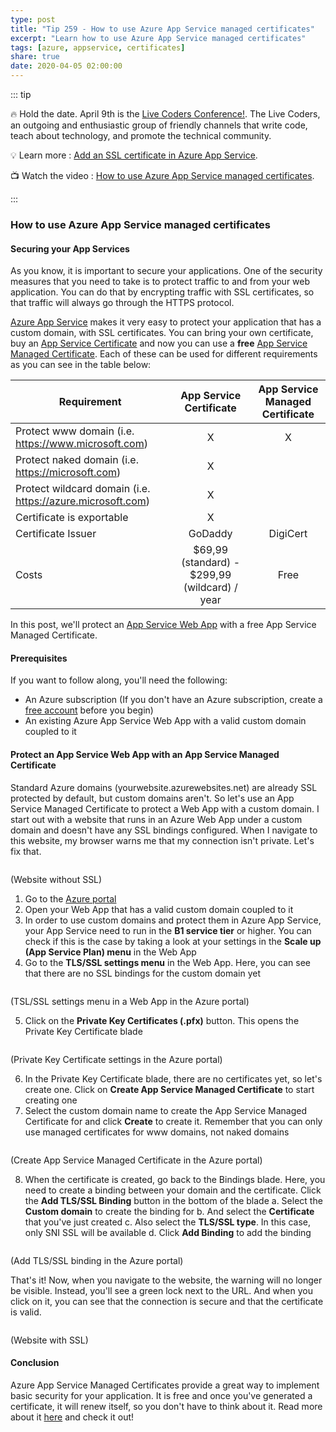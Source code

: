 ```yaml
---
type: post
title: "Tip 259 - How to use Azure App Service managed certificates"
excerpt: "Learn how to use Azure App Service managed certificates"
tags: [azure, appservice, certificates]
share: true
date: 2020-04-05 02:00:00
---
```


::: tip 

:fire:  Hold the date. April 9th is the [Live Coders Conference!](https://captcalli.github.io/LiveCodersConf/). The Live Coders, an outgoing and enthusiastic group of friendly channels that write code, teach about technology, and promote the technical community.

:bulb: Learn more : [Add an SSL certificate in Azure App Service](https://docs.microsoft.com/azure/app-service/configure-ssl-certificate?WT.mc_id=docs-azuredevtips-micrum). 

:tv: Watch the video : [How to use Azure App Service managed certificates](https://www.youtube.com/watch?v=qPphhM2v3xU&list=PLLasX02E8BPCNCK8Thcxu-Y-XcBUbhFWC&index=4&t=0s?WT.mc_id=youtube-azuredevtips-micrum).

:::

### How to use Azure App Service managed certificates

#### Securing your App Services

As you know, it is important to secure your applications. One of the security measures that you need to take is to protect traffic to and from your web application. You can do that by encrypting traffic with SSL certificates, so that traffic will always go through the HTTPS protocol.

[Azure App Service](https://docs.microsoft.com/azure/app-service/?WT.mc_id=docs-azuredevtips-micrum) makes it very easy to protect your application that has a custom domain, with SSL certificates. You can bring your own certificate, buy an [App Service Certificate](https://docs.microsoft.com/azure/app-service/configure-ssl-certificate#import-an-app-service-certificate?WT.mc_id=docs-azuredevtips-micrum) and now you can use a **free** [App Service Managed Certificate](https://docs.microsoft.com/azure/app-service/configure-ssl-certificate#create-a-free-certificate-preview?WT.mc_id=docs-azuredevtips-micrum). Each of these can be used for different requirements as you can see in the table below:

|      Requirement  |      App Service Certificate  | App Service Managed Certificate | 
| ------------- |:-------------:| :-----:|
| Protect www domain (i.e. https://www.microsoft.com)        | X      |   X | 
| Protect naked domain (i.e. https://microsoft.com)      | X |  |
| Protect wildcard domain (i.e. https://azure.microsoft.com) | X      |     | 
| Certificate is exportable | X      |     | 
| Certificate Issuer | GoDaddy      |  DigiCert   | 
| Costs | \$69,99 (standard) - \$299,99 (wildcard) / year      |  Free   | 

In this post, we'll protect an [App Service Web App](https://azure.microsoft.com/services/app-service/web/?WT.mc_id=azure-azuredevtips-micrum) with a free App Service Managed Certificate.

#### Prerequisites

If you want to follow along, you'll need the following:
* An Azure subscription (If you don't have an Azure subscription, create a [free account](https://azure.microsoft.com/free/?WT.mc_id=azure-azuredevtips-micrum) before you begin)
* An existing Azure App Service Web App with a valid custom domain coupled to it

#### Protect an App Service Web App with an App Service Managed Certificate

Standard Azure domains (yourwebsite.azurewebsites.net) are already SSL protected by default, but custom domains aren't. So let's use an App Service Managed Certificate to protect a Web App with a custom domain.
I start out with a website that runs in an Azure Web App under a custom domain and doesn't have any SSL bindings configured. When I navigate to this website, my browser warns me that my connection isn't private. Let's fix that.

<img :src="$withBase('/files/50sslerror.png')">

(Website without SSL)

1. Go to the [Azure portal](https://portal.azure.com/?WT.mc_id=azure-azuredevtips-micrum)
2. Open your Web App that has a valid custom domain coupled to it
3. In order to use custom domains and protect them in Azure App Service, your App Service need to run in the **B1 service tier** or higher. You can check if this is the case by taking a look at your settings in the **Scale up (App Service Plan) menu** in the Web App
4. Go to the **TLS/SSL settings menu** in the Web App. Here, you can see that there are no SSL bindings for the custom domain yet

<img :src="$withBase('/files/50tslsettings.png')">

(TSL/SSL settings menu in a Web App in the Azure portal)

5. Click on the **Private Key Certificates (.pfx)** button. This opens the Private Key Certificate blade

<img :src="$withBase('/files/50privatekeysettings.png')">

(Private Key Certificate settings in the Azure portal)

6. In the Private Key Certificate blade, there are no certificates yet, so let's create one. Click on **Create App Service Managed Certificate** to start creating one
7. Select the custom domain name to create the App Service Managed Certificate for and click **Create** to create it. Remember that you can only use managed certificates for www domains, not naked domains

<img :src="$withBase('/files/50createmanagedcerts.png')">

(Create App Service Managed Certificate in the Azure portal)

8. When the certificate is created, go back to the Bindings blade. Here, you need to create a binding between your domain and the certificate. Click the **Add TLS/SSL Binding** button in the bottom of the blade
   a. Select the **Custom domain** to create the binding for 
   b. And select the **Certificate** that you've just created
   c. Also select the **TLS/SSL type**. In this case, only SNI SSL will be available
   d. Click **Add Binding** to add the binding

<img :src="$withBase('/files/50addbinding.png')">

(Add TLS/SSL binding in the Azure portal)

That's it! Now, when you navigate to the website, the warning will no longer be visible. Instead, you'll see a green lock next to the URL. And when you click on it, you can see that the connection is secure and that the certificate is valid.

<img :src="$withBase('/files/50secureconnection.png')">

(Website with SSL)

#### Conclusion

Azure App Service Managed Certificates provide a great way to implement basic security for your application. It is free and once you've generated a certificate, it will renew itself, so you don't have to think about it. Read more about it [here](https://docs.microsoft.com/azure/app-service/configure-ssl-certificate#create-a-free-certificate-preview?WT.mc_id=docs-azuredevtips-micrum) and check it out!